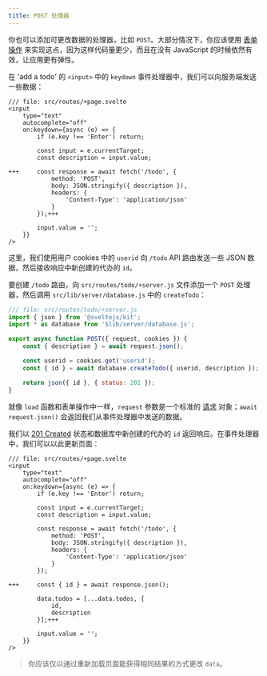 ```yaml
---
title: POST 处理器
---
```


你也可以添加可更改数据的处理器，比如 `POST`。大部分情况下，你应该使用 [表单操作](the-form-element) 来实现这点，因为这样代码量更少，而且在没有 JavaScript 的时候依然有效，让应用更有弹性。

在 'add a todo' 的 `<input>` 中的 `keydown` 事件处理器中，我们可以向服务端发送一些数据：

```svelte
/// file: src/routes/+page.svelte
<input
	type="text"
	autocomplete="off"
	on:keydown={async (e) => {
		if (e.key !== 'Enter') return;

		const input = e.currentTarget;
		const description = input.value;

+++		const response = await fetch('/todo', {
			method: 'POST',
			body: JSON.stringify({ description }),
			headers: {
				'Content-Type': 'application/json'
			}
		});+++

		input.value = '';
	}}
/>
```

这里，我们使用用户 cookies 中的 `userid` 向 `/todo` API 路由发送一些 JSON 数据，然后接收响应中新创建的代办的 `id`。

要创建 `/todo` 路由，向 `src/routes/todo/+server.js` 文件添加一个 `POST` 处理器，然后调用 `src/lib/server/database.js` 中的 `createTodo`：

```js
/// file: src/routes/todo/+server.js
import { json } from '@sveltejs/kit';
import * as database from '$lib/server/database.js';

export async function POST({ request, cookies }) {
	const { description } = await request.json();

	const userid = cookies.get('userid');
	const { id } = await database.createTodo({ userid, description });

	return json({ id }, { status: 201 });
}
```

就像 `load` 函数和表单操作中一样，`request` 参数是一个标准的 [请求](https://developer.mozilla.org/en-US/docs/Web/API/Request) 对象；`await request.json()` 会返回我们从事件处理器中发送的数据。

我们以 [201 Created](https://http.dog/201) 状态和数据库中新创建的代办的 `id` 返回响应。在事件处理器中，我们可以以此更新页面：

```svelte
/// file: src/routes/+page.svelte
<input
	type="text"
	autocomplete="off"
	on:keydown={async (e) => {
		if (e.key !== 'Enter') return;

		const input = e.currentTarget;
		const description = input.value;

		const response = await fetch('/todo', {
			method: 'POST',
			body: JSON.stringify({ description }),
			headers: {
				'Content-Type': 'application/json'
			}
		});

+++		const { id } = await response.json();

		data.todos = [...data.todos, {
			id,
			description
		}];+++

		input.value = '';
	}}
/>
```

> 你应该仅以通过重新加载页面能获得相同结果的方式更改 `data`。
